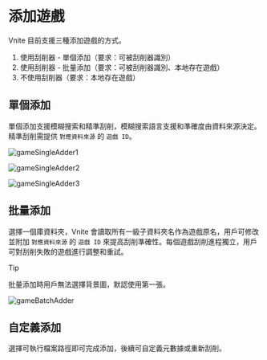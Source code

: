 # 添加遊戲

Vnite 目前支援三種添加遊戲的方式。

1. 使用刮削器 - 單個添加（要求：可被刮削器識別）
2. 使用刮削器 - 批量添加（要求：可被刮削器識別、本地存在遊戲）
3. 不使用刮削器（要求：本地存在遊戲）

## 單個添加

單個添加支援模糊搜索和精準刮削，模糊搜索語言支援和準確度由資料來源決定。精準刮削需提供 `對應資料來源` 的 `遊戲 ID`。

![gameSingleAdder1](https://img.timero.xyz/i/2025/04/02/67ecf19c18a3c.webp)

![gameSingleAdder2](https://img.timero.xyz/i/2025/04/02/67ecf1b1b35d8.webp)

![gameSingleAdder3](https://img.timero.xyz/i/2025/04/02/67ecf1c222240.webp)

## 批量添加

選擇一個庫資料夾，Vnite 會讀取所有一級子資料夾名作為遊戲原名，用戶可修改並附加 `對應資料來源` 的 `遊戲 ID` 來提高刮削準確性。每個遊戲刮削進程獨立，用戶可對刮削失敗的遊戲進行調整和重試。

> [!TIP]
> 批量添加時用戶無法選擇背景圖，默認使用第一張。

![gameBatchAdder](https://img.timero.xyz/i/2025/04/02/67ecf1ec53201.webp)

## 自定義添加

選擇可執行檔案路徑即可完成添加，後續可自定義元數據或重新刮削。
